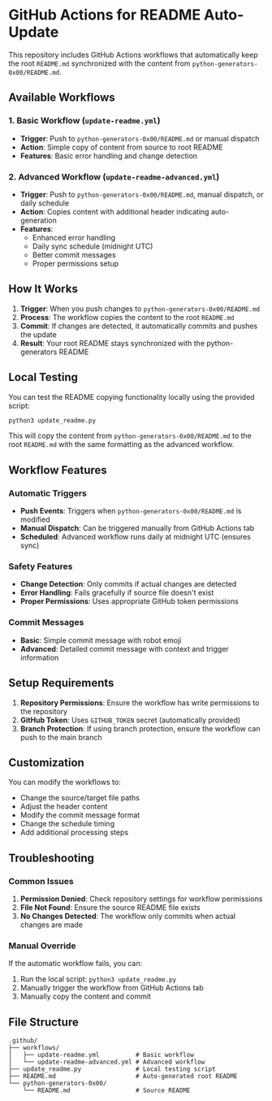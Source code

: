 # GitHub Actions for README Auto-Update

This repository includes GitHub Actions workflows that automatically keep the root `README.md` synchronized with the content from `python-generators-0x00/README.md`.

## Available Workflows

### 1. Basic Workflow (`update-readme.yml`)
- **Trigger**: Push to `python-generators-0x00/README.md` or manual dispatch
- **Action**: Simple copy of content from source to root README
- **Features**: Basic error handling and change detection

### 2. Advanced Workflow (`update-readme-advanced.yml`)
- **Trigger**: Push to `python-generators-0x00/README.md`, manual dispatch, or daily schedule
- **Action**: Copies content with additional header indicating auto-generation
- **Features**: 
  - Enhanced error handling
  - Daily sync schedule (midnight UTC)
  - Better commit messages
  - Proper permissions setup

## How It Works

1. **Trigger**: When you push changes to `python-generators-0x00/README.md`
2. **Process**: The workflow copies the content to the root `README.md`
3. **Commit**: If changes are detected, it automatically commits and pushes the update
4. **Result**: Your root README stays synchronized with the python-generators README

## Local Testing

You can test the README copying functionality locally using the provided script:

```bash
python3 update_readme.py
```

This will copy the content from `python-generators-0x00/README.md` to the root `README.md` with the same formatting as the advanced workflow.

## Workflow Features

### Automatic Triggers
- **Push Events**: Triggers when `python-generators-0x00/README.md` is modified
- **Manual Dispatch**: Can be triggered manually from GitHub Actions tab
- **Scheduled**: Advanced workflow runs daily at midnight UTC (ensures sync)

### Safety Features
- **Change Detection**: Only commits if actual changes are detected
- **Error Handling**: Fails gracefully if source file doesn't exist
- **Proper Permissions**: Uses appropriate GitHub token permissions

### Commit Messages
- **Basic**: Simple commit message with robot emoji
- **Advanced**: Detailed commit message with context and trigger information

## Setup Requirements

1. **Repository Permissions**: Ensure the workflow has write permissions to the repository
2. **GitHub Token**: Uses `GITHUB_TOKEN` secret (automatically provided)
3. **Branch Protection**: If using branch protection, ensure the workflow can push to the main branch

## Customization

You can modify the workflows to:
- Change the source/target file paths
- Adjust the header content
- Modify the commit message format
- Change the schedule timing
- Add additional processing steps

## Troubleshooting

### Common Issues
1. **Permission Denied**: Check repository settings for workflow permissions
2. **File Not Found**: Ensure the source README file exists
3. **No Changes Detected**: The workflow only commits when actual changes are made

### Manual Override
If the automatic workflow fails, you can:
1. Run the local script: `python3 update_readme.py`
2. Manually trigger the workflow from GitHub Actions tab
3. Manually copy the content and commit

## File Structure

```
.github/
├── workflows/
│   ├── update-readme.yml          # Basic workflow
│   └── update-readme-advanced.yml # Advanced workflow
├── update_readme.py               # Local testing script
├── README.md                      # Auto-generated root README
└── python-generators-0x00/
    └── README.md                  # Source README
``` 